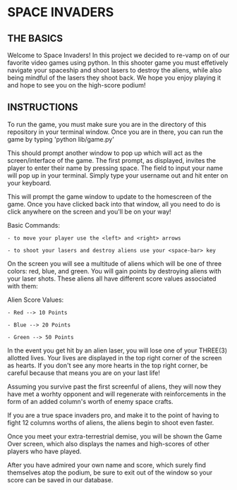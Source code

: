 # SPACE INVADERS

## THE BASICS

Welcome to Space Invaders! In this project we decided to re-vamp on of our favorite video games using python. In this shooter game you must effetively navigate your spaceship and shoot lasers to destroy the aliens, while also being mindful of the lasers they shoot back. We hope you enjoy playing it and hope to see you on the high-score podium!

## INSTRUCTIONS

To run the game, you must make sure you are in the directory of this repository in your terminal window. Once you are in there, you can run the game by typing 'python lib/game.py'

This should prompt another window to pop up which will act as the screen/interface of the game. The first prompt, as displayed, invites the player to enter their name by pressing space. The field to input your name will pop up in your terminal. Simply type your username out and hit enter on your keyboard.

This will prompt the game window to update to the homescreen of the game. Once you have clicked back into that window, all you need to do is click anywhere on the screen and you'll be on your way!

Basic Commands:

    - to move your player use the <left> and <right> arrows

    - to shoot your lasers and destroy aliens use your <space-bar> key

On the screen you will see a multitude of aliens which will be one of three colors: red, blue, and green. You will gain points by destroying aliens with your laser shots. These aliens all have different score values associated with them:

Alien Score Values:

    - Red --> 10 Points

    - Blue --> 20 Points

    - Green --> 50 Points

In the event you get hit by an alien laser, you will lose one of your THREE(3) allotted lives. Your lives are displayed in the top right corner of the screen as hearts. If you don't see any more hearts in the top right corner, be careful because that means you are on your last life!

Assuming you survive past the first screenful of aliens, they will now they have met a worhty opponent and will regenerate with reinforcements in the form of an added column's worth of enemy space crafts. 

If you are a true space invaders pro, and make it to the point of having to fight 12 columns worths of aliens, the aliens begin to shoot even faster. 

Once you meet your extra-terrestrial demise, you will be shown the Game Over screen, which also displays the names and high-scores of other players who have played. 

After you have admired your own name and score, which surely find themselves atop the podium, be sure to exit out of the window so your score can be saved in our database.
